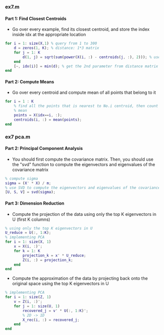 ### ex7.m

#### Part 1: Find Closest Centroids

- Go over every example, find its closest centroid, and store the index inside idx at the appropriate location

```matlab
for i = 1: size(X,1) % query from 1 to 300
    d = zeros(1, K); % distance: 1*3 matrix
    for j = 1: K
        d(1, j) = sqrt(sum(power(X(i, :) - centroids(j, :), 2))); % use Euclidean Distance, centroids: 3*2 matrix
    end
    [~, idx(i)] = min(d); % get the 2nd parameter from distance matrix only
end
```

#### Part 2: Compute Means

- Go over every centroid and compute mean of all points that belong to it

```matlab
for i = 1 : K
    % find all the points that is nearest to No.i centroid, then count their
    % mean
    points = X(idx==i, :);
    centroids(i, :) = mean(points);
end
```

### ex7 pca.m

#### Part 2: Principal Component Analysis

- You should first compute the covariance matrix. Then, you should use the "svd" function to compute the eigenvectors and eigenvalues of the covariance matrix

```matlab
% compute sigma
sigma = (X' * X) / m;
% use SVD to compute the eigenvectors and eigenvalues of the covariance matrix
[U, S, V] = svd(sigma);
```

#### Part 3: Dimension Reduction

- Compute the projection of the data using only the top K  eigenvectors in U (first K columns)

```matlab
% using only the top K eigenvectors in U
U_reduce = U(:, 1:K);
% implementing PCA
for i = 1: size(X, 1)
    x = X(i, :)';
    for k = 1: K
        projection_k = x' * U_reduce;
        Z(i, :) = projection_k;
    end
end
```

- Compute the approximation of the data by projecting back onto the original space using the top K eigenvectors in U

```matlab
% implementing PCA
for i = 1: size(Z, 1)
    v = Z(i, :)';
    for j = 1: size(U, 1)
        recovered_j = v' * U(:, 1:K)';
        % 2D -> 1D
        X_rec(i, :) = recovered_j;
    end
end
```

